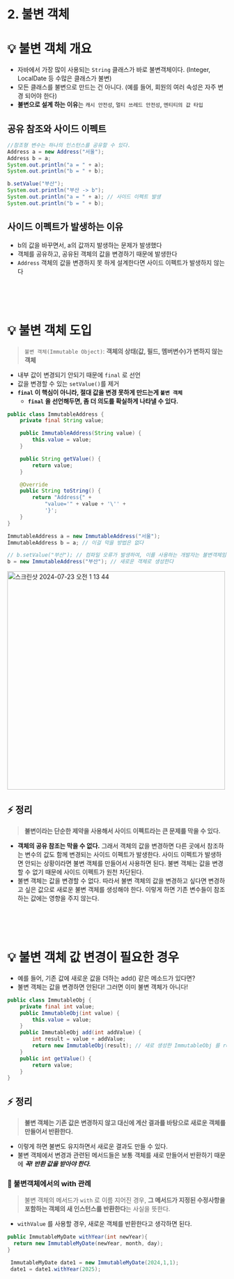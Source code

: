 # 2. 불변 객체# 💡 불변 객체 개요- 자바에서 가장 많이 사용되는 `String` 클래스가 바로 불변객체이다. (Integer, LocalDate 등 수많은 클래스가 불변)- 모든 클래스를 불변으로 만드는 건 아니다. (예를 들어, 회원의 여러 속성은 자주 변경 되어야 한다)- **불변으로 설계 하는 이유**는 `캐시 안전성`, `멀티 쓰레드 안전성`, `엔티티의 값 타입`## 공유 참조와 사이드 이펙트```java//참조형 변수는 하나의 인스턴스를 공유할 수 있다. Address a = new Address("서울"); Address b = a;System.out.println("a = " + a);System.out.println("b = " + b);b.setValue("부산");System.out.println("부산 -> b");System.out.println("a = " + a); // 사이드 이펙트 발생System.out.println("b = " + b);```## 사이드 이펙트가 발생하는 이유- b의 값을 바꾸면서, a의 값까지 발생하는 문제가 발생했다- 객체를 공유하고, 공유된 객체의 값을 변경하기 때문에 발생한다- `Address` 객체의 값을 변경하지 못 하게 설계한다면 사이드 이펙트가 발생하지 않는다<br/><br/><br/># 💡 불변 객체 도입> `불변 객체(Immutable Object)`: **객체의 상태(값, 필드, 멤버변수)가 변하지 않는 객체**- 내부 값이 변경되기 안되기 때문에 `final` 로 선언- 값을 변경할 수 있는 `setValue()`를 제거- **`final` 이 핵심이 아니라, 절대 값을 변경 못하게 만드는게 `불변 객체`**  - **`final` 을 선언해두면, 좀 더 의도를 확실하게 나타낼 수 있다.**```javapublic class ImmutableAddress {    private final String value;    public ImmutableAddress(String value) {        this.value = value;    }    public String getValue() {        return value;    }    @Override    public String toString() {        return "Address{" +            "value='" + value + '\'' +            '}';    }}``````javaImmutableAddress a = new ImmutableAddress("서울");ImmutableAddress b = a; // 이걸 막을 방법은 없다// b.setValue("부산"); // 컴파일 오류가 발생하여, 이를 사용하는 개발자는 불변객체임을 알게 됨b = new ImmutableAddress("부산"); // 새로운 객체로 생성한다```<img width="500" alt="스크린샷 2024-07-23 오전 1 13 44" src="https://github.com/user-attachments/assets/b8239463-251e-49b5-8e21-3d2e54d636f0">## ⚡️ 정리> **불변이라는 단순한 제약을 사용해서 사이드 이펙트라는 큰 문제를 막을 수 있다.**- **객체의 공유 참조는 막을 수 없다.** 그래서 객체의 값을 변경하면 다른 곳에서 참조하는 변수의 값도 함께 변경되는 사이드 이펙트가 발생한다. 사이드 이펙트가 발생하면 안되는 상황이라면 불변 객체를 만들어서 사용하면 된다. 불변 객체는 값을 변경할 수 없기 때문에 사이드 이펙트가 원천 차단된다.- 불변 객체는 값을 변경할 수 없다. 따라서 불변 객체의 값을 변경하고 싶다면 변경하고 싶은 값으로 새로운 불변 객체를 생성해야 한다. 이렇게 하면 기존 변수들이 참조하는 값에는 영향을 주지 않는다.<br/><br/><br/># 💡 불변 객체 값 변경이 필요한 경우- 예를 들어, 기존 값에 새로운 값을 더하는 add() 같은 메소드가 있다면? - 불변 객체는 값을 변경하면 안된다! 그러면 이미 불변 객체가 아니다!```javapublic class ImmutableObj {    private final int value;    public ImmutableObj(int value) {        this.value = value;    }    public ImmutableObj add(int addValue) {        int result = value + addValue;        return new ImmutableObj(result); // 새로 생성한 ImmutableObj 를 return 한다      }    public int getValue() {        return value;    }}```## ⚡️ 정리> **불변 객체는 기존 값은 변경하지 않고 대신에 계산 결과를 바탕으로 새로운 객체를 만들어서 반환한다.**- 이렇게 하면 불변도 유지하면서 새로운 결과도 만들 수 있다.- 불변 객체에서 변경과 관련된 메서드들은 보통 객체를 새로 만들어서 반환하기 때문에 ***꼭! 반환 값을 받아야 한다.***### 🔋 불변객체에서의 with 관례> 불변 객체의 메서드가 `with` 로 이름 지어진 경우, **그 메서드가 지정된 수정사항을 포함하는 객체의 새 인스턴스를 반환한다**는 사실을 뜻한다.- `withValue` 를 사용할 경우, 새로운 객체를 반환한다고 생각하면 된다.```javapublic ImmutableMyDate withYear(int newYear){  return new ImmutableMyDate(newYear, month, day);}``````java ImmutableMyDate date1 = new ImmutableMyDate(2024,1,1); date1 = date1.withYear(2025);```